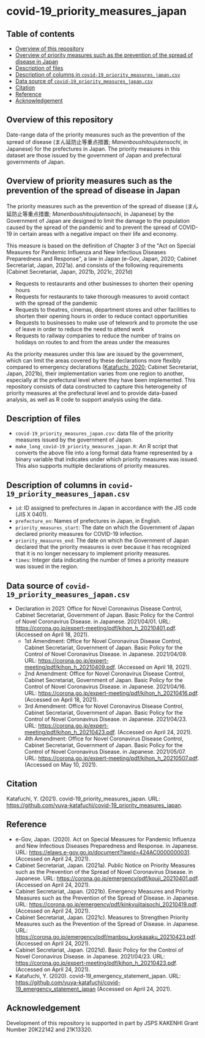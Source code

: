 # covid-19_priority_measures_japan

## Table of contents
* [Overview of this repository](#overview-of-this-repository)
* [Overview of priority measures such as the prevention of the spread of disease in Japan](#overview-of-priority-measures-such-as-the-prevention-of-the-spread-of-disease-in-japan)
* [Description of files](#description-of-files)
* [Description of columns in `covid-19_priority_measures_japan.csv`](#description-of-columns-in-covid-19_priority_measures_japancsv)
* [Data source of `covid-19_priority_measures_japan.csv`](#data-source-of-covid-19_priority_measures_japancsv)
* [Citation](#citation)
* [Reference](#reference)
* [Acknowledgement](#acknowledgement)


## Overview of this repository
Date-range data of the priority measures such as the prevention of the spread of disease (まん延防止等重点措置; _Manenboushitoujutensochi_, in Japanese) for the prefectures in Japan. The priority measures in this dataset are those issued by the government of Japan and prefectural governments of Japan.

## Overview of priority measures such as the prevention of the spread of disease in Japan
The priority measures such as the prevention of the spread of disease (まん延防止等重点措置; _Manenboushitoujutensochi_, in Japanese) by the Government of Japan are designed to limit the damage to the population caused by the spread of the pandemic and to prevent the spread of COVID-19 in certain areas with a negative impact on their life and economy.

This measure is based on the definition of Chapter 3 of the "Act on Special Measures for Pandemic Influenza and New Infectious Diseases Preparedness and Response", a law in Japan (e-Gov, Japan, 2020; Cabinet Secretariat, Japan, 2021a). and consists of the following requirements (Cabinet Secretariat, Japan, 2021b, 2021c, 2021d)

* Requests to restaurants and other businesses to shorten their opening hours
* Requests for restaurants to take thorough measures to avoid contact with the spread of the pandemic
* Requests to theatres, cinemas, department stores and other facilities to shorten their opening hours in order to reduce contact opportunities
* Requests to businesses to make use of telework and to promote the use of leave in order to reduce the need to attend work
* Requests to railway companies to reduce the number of trains on holidays on routes to and from the areas under the measures

As the priority measures under this law are issued by the government, which can limit the areas covered by these declarations more flexibly compared to emergency declarations ([Katafuchi, 2020](https://github.com/yuya-katafuchi/covid-19_emergency_statement_japan); Cabinet Secretariat, Japan, 2021b), their implementation varies from one region to another, especially at the prefectural level where they have been implemented. This repository consists of data constructed to capture this heterogeneity of priority measures at the prefectural level and to provide data-based analysis, as well as R code to support analysis using the data.

## Description of files
* `covid-19_priority_measures_japan.csv`: data file of the priority measures issued by the government of Japan.
* `make_long_covid-19_priority_measures_japan.R`: An R script that converts the above file into a long format data frame represented by a binary variable that indicates under which priority measures was issued. This also supports multiple declarations of priority measures.


## Description of columns in `covid-19_priority_measures_japan.csv`
* `id`: ID assigned to prefectures in Japan in accordance with the JIS code (JIS X 0401).
* `prefecture_en`: Names of prefectures in Japan, in English.
* `priority_measures_start`: The date on which the Government of Japan declared priority measures for COVID-19 infection.
* `priority_measures_end`: The date on which the Government of Japan declared that the priority measures is over because it has recognized that it is no longer necessary to implement priority measures.
* `times`: Integer data indicating the number of times a priority measure was issued in the region.


## Data source of `covid-19_priority_measures_japan.csv`
* Declaration in 2021: Office for Novel Coronavirus Disease Control, Cabinet Secretariat, Government of Japan. Basic Policy for the Control of Novel Coronavirus Disease. in Japanese. 2021/04/01. URL: https://corona.go.jp/expert-meeting/pdf/kihon_h_20210401.pdf. (Accessed on April 18, 2021).
  * 1st Amendment: Office for Novel Coronavirus Disease Control, Cabinet Secretariat, Government of Japan. Basic Policy for the Control of Novel Coronavirus Disease. in Japanese. 2021/04/09. URL: https://corona.go.jp/expert-meeting/pdf/kihon_h_20210409.pdf. (Accessed on April 18, 2021).
  * 2nd Amendment: Office for Novel Coronavirus Disease Control, Cabinet Secretariat, Government of Japan. Basic Policy for the Control of Novel Coronavirus Disease. in Japanese. 2021/04/16. URL: https://corona.go.jp/expert-meeting/pdf/kihon_h_20210416.pdf. (Accessed on April 18, 2021).
  * 3rd Amendment: Office for Novel Coronavirus Disease Control, Cabinet Secretariat, Government of Japan. Basic Policy for the Control of Novel Coronavirus Disease. in Japanese. 2021/04/23. URL: https://corona.go.jp/expert-meeting/pdf/kihon_h_20210423.pdf. (Accessed on April 24, 2021).
  * 4th Amendment: Office for Novel Coronavirus Disease Control, Cabinet Secretariat, Government of Japan. Basic Policy for the Control of Novel Coronavirus Disease. in Japanese. 2021/05/07. URL: https://corona.go.jp/expert-meeting/pdf/kihon_h_20210507.pdf. (Accessed on May 10, 2021).


## Citation
Katafuchi, Y. (2021). covid-19_priority_measures_japan. URL: https://github.com/yuya-katafuchi/covid-19_priority_measures_japan.


## Reference
* e-Gov, Japan. (2020). Act on Special Measures for Pandemic Influenza and New Infectious Diseases Preparedness and Response. in Japanese. URL: https://elaws.e-gov.go.jp/document?lawid=424AC0000000031. (Accessed on April 24, 2021).
* Cabinet Secretariat, Japan. (2021a). Public Notice on Priority Measures such as the Prevention of the Spread of Novel Coronavirus Disease. in Japanese. URL: https://corona.go.jp/emergency/pdf/kouji_20210401.pdf. (Accessed on April 24, 2021).
* Cabinet Secretariat, Japan. (2021b). Emergency Measures and Priority Measures such as the Prevention of the Spread of Disease. in Japanese. URL: https://corona.go.jp/emergency/pdf/kinkyujitaisochi_20210419.pdf. (Accessed on April 24, 2021).
* Cabinet Secretariat, Japan. (2021c). Measures to Strengthen Priority Measures such as the Prevention of the Spread of Disease. in Japanese. URL: https://corona.go.jp/emergency/pdf/manbou_kyokasaku_20210423.pdf. (Accessed on April 24, 2021).
* Cabinet Secretariat, Japan. (2021d). Basic Policy for the Control of Novel Coronavirus Disease. in Japanese. 2021/04/23. URL: https://corona.go.jp/expert-meeting/pdf/kihon_h_20210423.pdf. (Accessed on April 24, 2021).
* Katafuchi, Y. (2020). covid-19_emergency_statement_japan. URL: https://github.com/yuya-katafuchi/covid-19_emergency_statement_japan (Accessed on April 24, 2021).

## Acknowledgement
Development of this repository is supported in part by JSPS KAKENHI Grant Number 20K22142 and 21K13320.